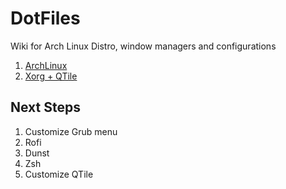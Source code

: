 # DotFiles

Wiki for Arch Linux Distro, window managers and configurations

1. [ArchLinux](./arch-installation.md)
2. [Xorg + QTile](./xorg-qtile.md)

## Next Steps

1. Customize Grub menu
2. Rofi
3. Dunst
4. Zsh
5. Customize QTile
